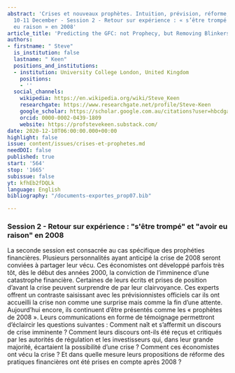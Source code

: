 ```yaml
---
abstract: 'Crises et nouveaux prophètes. Intuition, prévision, réforme, Paris IAS,
  10-11 December - Session 2 - Retour sur expérience : « s’être trompé » et « avoir
  eu raison » en 2008'
article_title: 'Predicting the GFC: not Prophecy, but Removing Blinkers'
authors:
- firstname: " Steve"
  is_institution: false
  lastname: " Keen"
  positions_and_institutions:
  - institution: University College London, United Kingdom
    positions:
    - ''
  social_channels:
    wikipedia: https://en.wikipedia.org/wiki/Steve_Keen
    researchgate: https://www.researchgate.net/profile/Steve-Keen
    google_scholar: https://scholar.google.com.au/citations?user=hbcdga0AAAAJ&hl=en
    orcid: 0000-0002-0439-1809
    website: https://profstevekeen.substack.com/
date: 2020-12-10T06:00:00.000+00:00
highlight: false
issue: content/issues/crises-et-prophetes.md
needDOI: false
published: true
start: '564'
stop: '1665'
subissue: false
yt: kfhEb2fDQLk
language: English
bibliography: "/documents-exportes_prop07.bib"

---
```

### Session 2 - Retour sur expérience : "s'être trompé" et "avoir eu raison" en 2008

La seconde session est consacrée au cas spécifique des prophéties financières. Plusieurs personnalités ayant anticipé la crise de 2008 seront conviées à partager leur vécu. Ces économistes ont développé parfois très tôt, dès le début des années 2000, la conviction de l’imminence d’une catastrophe financière. Certaines de leurs écrits et prises de position d’avant la crise peuvent surprendre de par leur clairvoyance. Ces experts offrent un contraste saisissant avec les prévisionnistes officiels car ils ont accueilli la crise non comme une surprise mais comme la fin d’une attente. Aujourd’hui encore, ils continuent d’être présentés comme les « prophètes de 2008 ». Leurs communications en forme de témoignage permettront d’éclaircir les questions suivantes : Comment naît et s’affermit un discours de crise imminente ? Comment leurs discours ont-ils été reçus et critiqués par les autorités de régulation et les investisseurs qui, dans leur grande majorité, écartaient la possibilité d’une crise ? Comment ces économistes ont vécu la crise ? Et dans quelle mesure leurs propositions de réforme des pratiques financières ont été prises en compte après 2008 ?

<Youtube yt="kfhEb2fDQLk" caption="Predicting the GFC: not prophecy, but removing blinkers" start="564" stop="1665"></Youtube>